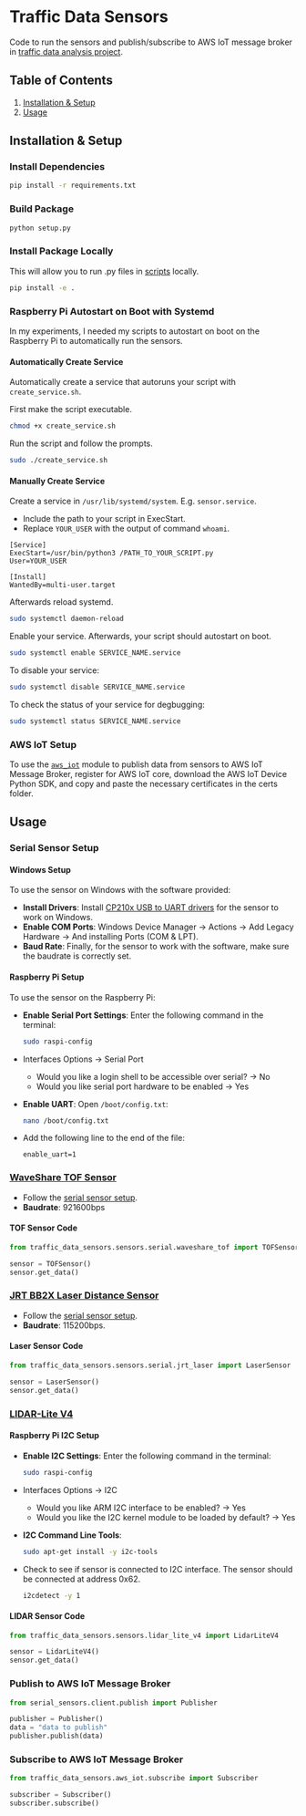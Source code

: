 # Traffic Data Sensors

Code to run the sensors and publish/subscribe to AWS IoT message broker in [traffic data analysis project](https://github.com/wuihee/Traffic-Data-Collection/tree/main).

## Table of Contents

1. [Installation & Setup](#installation--setup)
2. [Usage](#usage)

## Installation & Setup

### Install Dependencies

```bash
pip install -r requirements.txt
```

### Build Package

```bash
python setup.py
```

### Install Package Locally

This will allow you to run .py files in [scripts](./scripts/) locally.

```bash
pip install -e .
```

### Raspberry Pi Autostart on Boot with Systemd

In my experiments, I needed my scripts to autostart on boot on the Raspberry Pi to automatically run the sensors.

#### Automatically Create Service

Automatically create a service that autoruns your script with `create_service.sh`.

First make the script executable.

```bash
chmod +x create_service.sh
```

Run the script and follow the prompts.

```bash
sudo ./create_service.sh
```

#### Manually Create Service

Create a service in `/usr/lib/systemd/system`. E.g. `sensor.service`.

- Include the path to your script in ExecStart.
- Replace `YOUR_USER` with the output of command `whoami`.

```text
[Service]
ExecStart=/usr/bin/python3 /PATH_TO_YOUR_SCRIPT.py
User=YOUR_USER

[Install]
WantedBy=multi-user.target
```

Afterwards reload systemd.

```bash
sudo systemctl daemon-reload
```

Enable your service. Afterwards, your script should autostart on boot.

```bash
sudo systemctl enable SERVICE_NAME.service
```

To disable your service:

```bash
sudo systemctl disable SERVICE_NAME.service
```

To check the status of your service for degbugging:

```bash
sudo systemctl status SERVICE_NAME.service
```

### AWS IoT Setup

To use the [`aws_iot`](./src/aws_iot/) module to publish data from sensors to AWS IoT Message Broker, register for AWS IoT core, download the AWS IoT Device Python SDK, and copy and paste the necessary certificates in the certs folder.

## Usage

### Serial Sensor Setup

#### Windows Setup

To use the sensor on Windows with the software provided:

- **Install Drivers**: Install [CP210x USB to UART drivers](https://www.silabs.com/developers/usb-to-uart-bridge-vcp-drivers?tab=downloads) for the sensor to work on Windows.
- **Enable COM Ports**: Windows Device Manager &rarr; Actions &rarr; Add Legacy Hardware &rarr; And installing Ports (COM & LPT).
- **Baud Rate**: Finally, for the sensor to work with the software, make sure the baudrate is correctly set.

#### Raspberry Pi Setup

To use the sensor on the Raspberry Pi:

- **Enable Serial Port Settings**: Enter the following command in the terminal:

    ```bash
    sudo raspi-config
    ```

- Interfaces Options &rarr; Serial Port
  - Would you like a login shell to be accessible over serial? &rarr; No
  - Would you like serial port hardware to be enabled &rarr; Yes
- **Enable UART**: Open `/boot/config.txt`:

    ```bash
    nano /boot/config.txt
    ```

- Add the following line to the end of the file:

    ```text
    enable_uart=1
    ```

### [WaveShare TOF Sensor](https://www.waveshare.com/tof-laser-range-sensor.htm)

- Follow the [serial sensor setup](#serial-sensor-setup).
- **Baudrate**: 921600bps

#### TOF Sensor Code

```python
from traffic_data_sensors.sensors.serial.waveshare_tof import TOFSensor

sensor = TOFSensor()
sensor.get_data()
```

### [JRT BB2X Laser Distance Sensor](https://www.alibaba.com/product-detail/)

- Follow the [serial sensor setup](#serial-sensor-setup).
- **Baudrate**: 115200bps.

#### Laser Sensor Code

```python
from traffic_data_sensors.sensors.serial.jrt_laser import LaserSensor

sensor = LaserSensor()
sensor.get_data()
```

### [LIDAR-Lite V4](https://www.sparkfun.com/products/18009)

#### Raspberry Pi I2C Setup

- **Enable I2C Settings**: Enter the following command in the terminal:

    ```bash
    sudo raspi-config
    ```

- Interfaces Options &rarr; I2C
  - Would you like ARM I2C interface to be enabled? &rarr; Yes
  - Would you like the I2C kernel module to be loaded by default? &rarr; Yes
- **I2C Command Line Tools**:

    ```bash
    sudo apt-get install -y i2c-tools
    ```

- Check to see if sensor is connected to I2C interface. The sensor should be connected at address 0x62.

    ```bash
    i2cdetect -y 1
    ```

#### LIDAR Sensor Code

```python
from traffic_data_sensors.sensors.lidar_lite_v4 import LidarLiteV4

sensor = LidarLiteV4()
sensor.get_data()
```

### Publish to AWS IoT Message Broker

```python
from serial_sensors.client.publish import Publisher

publisher = Publisher()
data = "data to publish"
publisher.publish(data)
```

### Subscribe to AWS IoT Message Broker

```python
from traffic_data_sensors.aws_iot.subscribe import Subscriber

subscriber = Subscriber()
subscriber.subscribe()
```
